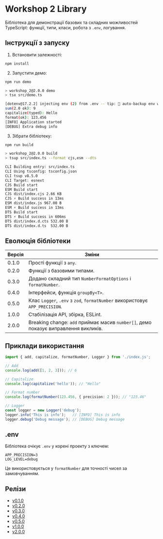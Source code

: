 # Workshop 2 Library

Бібліотека для демонстрації базових та складних можливостей TypeScript: функції, типи, класи, робота з `.env`, логування.

## Інструкції з запуску

1. Встановити залежності:
```bash
npm install
````

2. Запустити демо:

```bash
npm run demo

> workshop_2@2.0.0 demo
> tsx src/demo.ts

[dotenv@17.2.2] injecting env (2) from .env -- tip: 📡 auto-backup env with Radar: https://dotenvx.com/radar
sum(2.0 ok): 9
capitalize(typed): Hello
format(ok): 123.456
[INFO] Application started
[DEBUG] Extra debug info
```



3. Зібрати бібліотеку:

```bash
npm run build

> workshop_2@2.0.0 build
> tsup src/index.ts --format cjs,esm --dts

CLI Building entry: src/index.ts
CLI Using tsconfig: tsconfig.json
CLI tsup v8.5.0
CLI Target: esnext
CJS Build start
ESM Build start
CJS dist/index.cjs 2.66 KB
CJS ⚡️ Build success in 13ms
ESM dist/index.js 967.00 B
ESM ⚡️ Build success in 13ms
DTS Build start
DTS ⚡️ Build success in 606ms
DTS dist/index.d.cts 532.00 B
DTS dist/index.d.ts  532.00 B
```


## Еволюція бібліотеки

| Версія | Зміни                                                                               |
| ------ | ----------------------------------------------------------------------------------- |
| 0.1.0  | Простi функції з `any`.                                                             |
| 0.2.0  | Функції з базовими типами.                                                          |
| 0.3.0  | Додано складний тип `NumberFormatOptions` і `formatNumber`.                         |
| 0.4.0  | Інтерфейси, функція `groupBy<T>`.                                                   |
| 0.5.0  | Клас `Logger`, `.env` з `zod`, `formatNumber` використовує `APP_PRECISION`.         |
| 1.0.0  | Стабілізація API, збірка, ESLint.                                                   |
| 2.0.0  | Breaking change: `add` приймає масив `number[]`, демо показує виправлення викликів. |

## Приклади використання

```ts
import { add, capitalize, formatNumber, Logger } from './index.js';

// Add
console.log(add([1, 2, 3])); // 6

// Capitalize
console.log(capitalize('hello')); // "Hello"

// Format number
console.log(formatNumber(123.456, { precision: 2 })); // "123.46"

// Logger
const logger = new Logger('debug');
logger.info('This is info');   // [INFO] This is info
logger.debug('Debug message'); // [DEBUG] Debug message
```

## .env

Бібліотека очікує `.env` у корені проекту з ключем:

```
APP_PRECISION=3
LOG_LEVEL=debug
```

Це використовується у `formatNumber` для точності чисел за замовчуванням.

## Релізи

* [v0.1.0](https://github.com/ni-cookie/workshop_2/releases/tag/v0.1.0)
* [v0.2.0](https://github.com/ni-cookie/workshop_2/releases/tag/v0.2.0)
* [v0.3.0](https://github.com/ni-cookie/workshop_2/releases/tag/v0.3.0)
* [v0.4.0](https://github.com/ni-cookie/workshop_2/releases/tag/v0.4.0)
* [v0.5.0](https://github.com/ni-cookie/workshop_2/releases/tag/v0.5.0)
* [v1.0.0](https://github.com/ni-cookie/workshop_2/releases/tag/v1.0.0)
* [v2.0.0](https://github.com/ni-cookie/workshop_2/releases/tag/v2.0.0)

